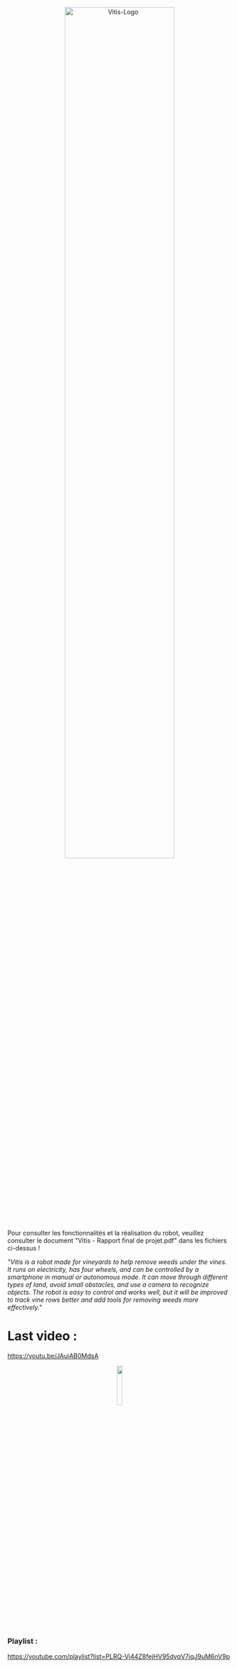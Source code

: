 <p align="center">

  <img width="70%" alt="Vitis-Logo" src="https://github.com/arthchav/vitis/assets/115209795/98c52ac8-19db-45fa-b434-3267a62fa7bd" />
</p>
Pour consulter les fonctionnalités et la réalisation du robot, veuillez consulter le document "Vitis - Rapport final de projet.pdf" dans les fichiers ci-dessus !


*"Vitis is a robot made for vineyards to help remove weeds under the vines. It runs on electricity, has four wheels, and can be controlled by a smartphone in manual or autonomous mode. It can move through different types of land, avoid small obstacles, and use a camera to recognize objects. The robot is easy to control and works well, but it will be improved to track vine rows better and add tools for removing weeds more effectively."*

# Last video : 



https://youtu.be/JAuiAB0MdsA


<p align="center">
  <img width="15%" src="https://user-images.githubusercontent.com/115209795/205982026-16db012d-9a30-494b-8bc1-9a8e16338ae8.png" />
</p>

### Playlist : 

https://youtube.com/playlist?list=PLRQ-Vj44Z8fejHV95dyqV7iqJ9uM6nV9p





